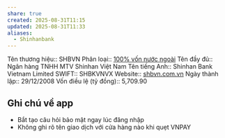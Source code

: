 ```yaml
---
share: true
created: 2025-08-31T11:15
updated: 2025-08-31T11:33
aliases:
  - Shinhanbank
---
```

Tên thương hiệu:: SHBVN
Phân loại:: [100% vốn nước ngoài](100%25%20v%E1%BB%91n%20n%C6%B0%E1%BB%9Bc%20ngo%C3%A0i.md)
Tên đầy đủ:: Ngân hàng TNHH MTV Shinhan Việt Nam
Tên tiếng Anh:: Shinhan Bank Vietnam Limited
SWIFT:: SHBKVNVX
Website:: [shbvn.com.vn](shbvn.com.vn)
Ngày thành lập:: 29/12/2008
Vốn điều lệ (tỷ đồng):: 5,709.90

## Ghi chú về app
- Bắt tạo câu hỏi bảo mật ngay lúc đăng nhập 
- Không ghi rõ tên giao dịch với cửa hàng nào khi quẹt VNPAY